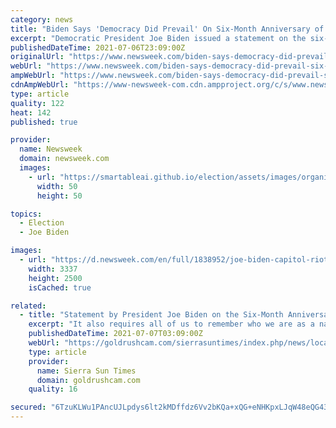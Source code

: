 ```yaml
---
category: news
title: "Biden Says 'Democracy Did Prevail' On Six-Month Anniversary of Capitol Riots"
excerpt: "Democratic President Joe Biden issued a statement on the six-month anniversary of the January 6 Capitol riots. In the statement he said that \"democracy did prevail.\" \"While it shocked and saddened the nation and the world,"
publishedDateTime: 2021-07-06T23:09:00Z
originalUrl: "https://www.newsweek.com/biden-says-democracy-did-prevail-six-month-anniversary-capitol-riots-1607364"
webUrl: "https://www.newsweek.com/biden-says-democracy-did-prevail-six-month-anniversary-capitol-riots-1607364"
ampWebUrl: "https://www.newsweek.com/biden-says-democracy-did-prevail-six-month-anniversary-capitol-riots-1607364?amp=1"
cdnAmpWebUrl: "https://www-newsweek-com.cdn.ampproject.org/c/s/www.newsweek.com/biden-says-democracy-did-prevail-six-month-anniversary-capitol-riots-1607364?amp=1"
type: article
quality: 122
heat: 142
published: true

provider:
  name: Newsweek
  domain: newsweek.com
  images:
    - url: "https://smartableai.github.io/election/assets/images/organizations/newsweek.com-50x50.jpg"
      width: 50
      height: 50

topics:
  - Election
  - Joe Biden

images:
  - url: "https://d.newsweek.com/en/full/1838952/joe-biden-capitol-riots-statement-democracy-prevailed.jpg"
    width: 3337
    height: 2500
    isCached: true

related:
  - title: "Statement by President Joe Biden on the Six-Month Anniversary of the January 6th Insurrection on the Capitol"
    excerpt: "It also requires all of us to remember who we are as a nation at our best—and that we are so much better than what we saw on January 6th. We are the United States of America, and over the last few months we have shown what we can do when we come together—beat a deadly virus,"
    publishedDateTime: 2021-07-07T03:09:00Z
    webUrl: "https://goldrushcam.com/sierrasuntimes/index.php/news/local-news/30958-statement-by-president-joe-biden-on-the-six-month-anniversary-of-the-january-6th-insurrection-on-the-capitol?tmpl=component"
    type: article
    provider:
      name: Sierra Sun Times
      domain: goldrushcam.com
    quality: 16

secured: "6TzuKLWu1PAncUJLpdys6lt2kMDffdz6Vv2bKQa+xQG+eNHKpxLJqW48eQG430fFKp35jYUPBeyUIan0OEqD3LH/Zq4z/O0BuZuR2i2MwYw2woT8G5ap3ra7Sv2Y9VCWJLyDQroo4gaNIJDJKpOksEUIGe+ArF5KxCF/d2c2baMz+OTiqsDeocKnXCiIiMvhE6sJg5MHTB6egwcAm/bbJRN2NyX/BgBUeYe/+UNkTMDw0Hhs28fl4kklgK6GY0YZUQBddbkJzL2I3NVGdBSQSZsL509UT4R1vs2fbqwNoK9rxH7vegs8BkOzHTMX8Z6eB+RCUpCRP4IndPZfqFE3shqF8/GmVF+8N+6q+3N+TpU=;WyCoFNdhCWzYdHxLI9DXvg=="
---
```


